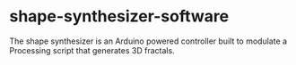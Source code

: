 # shape-synthesizer-software
The shape synthesizer is an Arduino powered controller built to modulate a Processing script that generates 3D fractals.

